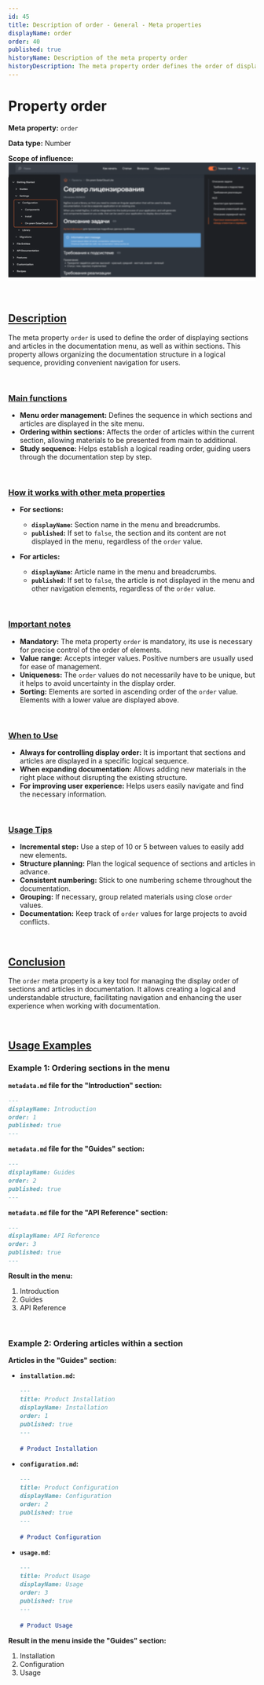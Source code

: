 ```yaml
---
id: 45
title: Description of order - General - Meta properties
displayName: order
order: 40
published: true
historyName: Description of the meta property order
historyDescription: The meta property order defines the order of displaying sections and articles in the documentation menu for easy navigation.
---
```


# Property order

**Meta property:** `order`

**Data type:** Number

**Scope of influence:**
![Property influence](https://raw.githubusercontent.com/SolarSpaceTech/product-documentation-content/refs/heads/main/ru/markdown/images/order.png)

<br/>

## [Description](description)

The meta property `order` is used to define the order of displaying sections and articles in the documentation menu, as well as within sections.
This property allows organizing the documentation structure in a logical sequence, providing convenient navigation for users.

<br/>

### [Main functions](basic-functions)

- **Menu order management:** Defines the sequence in which sections and articles are displayed in the site menu.
- **Ordering within sections:** Affects the order of articles within the current section, allowing materials to be presented from main to additional.
- **Study sequence:** Helps establish a logical reading order, guiding users through the documentation step by step.

<br/>

### [How it works with other meta properties](with-other-properties)

- **For sections:**

  - **`displayName`:** Section name in the menu and breadcrumbs.
  - **`published`:** If set to `false`, the section and its content are not displayed in the menu, regardless of the `order` value.

- **For articles:**
  - **`displayName`:** Article name in the menu and breadcrumbs.
  - **`published`:** If set to `false`, the article is not displayed in the menu and other navigation elements, regardless of the `order` value.

<br/>

### [Important notes](notes)

- **Mandatory:** The meta property `order` is mandatory, its use is necessary for precise control of the order of elements.
- **Value range:** Accepts integer values. Positive numbers are usually used for ease of management.
- **Uniqueness:** The `order` values do not necessarily have to be unique, but it helps to avoid uncertainty in the display order.
- **Sorting:** Elements are sorted in ascending order of the `order` value. Elements with a lower value are displayed above.

<br/>

### [When to Use](when-to-use)

- **Always for controlling display order:** It is important that sections and articles are displayed in a specific logical sequence.
- **When expanding documentation:** Allows adding new materials in the right place without disrupting the existing structure.
- **For improving user experience:** Helps users easily navigate and find the necessary information.

<br/>

### [Usage Tips](advice)

- **Incremental step:** Use a step of 10 or 5 between values to easily add new elements.
- **Structure planning:** Plan the logical sequence of sections and articles in advance.
- **Consistent numbering:** Stick to one numbering scheme throughout the documentation.
- **Grouping:** If necessary, group related materials using close `order` values.
- **Documentation:** Keep track of `order` values for large projects to avoid conflicts.

<br/>

## [Conclusion](conclusion)

The `order` meta property is a key tool for managing the display order of sections and articles in documentation.
It allows creating a logical and understandable structure, facilitating navigation and enhancing the user experience when working with documentation.

<br/>

## [Usage Examples](examples)

### Example 1: Ordering sections in the menu

**`metadata.md` file for the "Introduction" section:**

```md
---
displayName: Introduction
order: 1
published: true
---
```

**`metadata.md` file for the "Guides" section:**

```md
---
displayName: Guides
order: 2
published: true
---
```

**`metadata.md` file for the "API Reference" section:**

```md
---
displayName: API Reference
order: 3
published: true
---
```

**Result in the menu:**

1. Introduction
2. Guides
3. API Reference

<br/>

### Example 2: Ordering articles within a section

**Articles in the "Guides" section:**

- **`installation.md`:**

  ```md
  ---
  title: Product Installation
  displayName: Installation
  order: 1
  published: true
  ---

  # Product Installation
  ```

- **`configuration.md`:**

  ```md
  ---
  title: Product Configuration
  displayName: Configuration
  order: 2
  published: true
  ---

  # Product Configuration
  ```

- **`usage.md`:**

  ```md
  ---
  title: Product Usage
  displayName: Usage
  order: 3
  published: true
  ---

  # Product Usage
  ```

**Result in the menu inside the "Guides" section:**

1. Installation
2. Configuration
3. Usage

```

```
